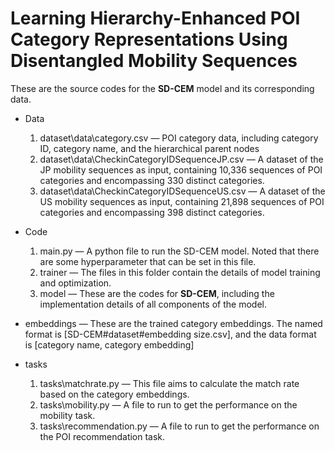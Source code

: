 # Learning Hierarchy-Enhanced POI Category Representations Using Disentangled Mobility Sequences

These are the source codes for the **SD-CEM** model and its corresponding data.

- Data
  1. dataset\data\category.csv — POI category data, including category ID, category name, and the hierarchical parent nodes
  2. dataset\data\CheckinCategoryIDSequenceJP.csv — A dataset of the JP mobility sequences as input, containing 10,336 sequences of POI categories and encompassing 330 distinct categories.
  3. dataset\data\CheckinCategoryIDSequenceUS.csv — A dataset of the US mobility sequences as input, containing 21,898 sequences of POI categories and encompassing 398 distinct categories.
- Code
  1. main.py — A python file to run the SD-CEM model. Noted that there are some hyperparameter that   can be set in this file.
  2. trainer — The files in this folder contain the details of model training and optimization.
  3. model — These are the codes for **SD-CEM**, including the implementation details of all components of the model.
- embeddings — These are the trained category embeddings. The named format is [SD-CEM#dataset#embedding size.csv], and the data format is [category name, category embedding]

- tasks
  1. tasks\matchrate.py — This file aims to calculate the match rate based on the category embeddings.
  2. tasks\mobility.py — A file to run to get the performance on the mobility task.
  3. tasks\recommendation.py — A file to run to get the performance on the POI recommendation task.
